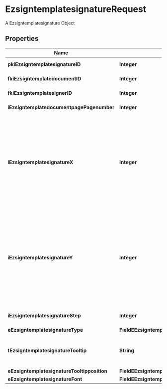 

# EzsigntemplatesignatureRequest

A Ezsigntemplatesignature Object

## Properties

| Name | Type | Description | Notes |
|------------ | ------------- | ------------- | -------------|
|**pkiEzsigntemplatesignatureID** | **Integer** | The unique ID of the Ezsigntemplatesignature |  [optional] |
|**fkiEzsigntemplatedocumentID** | **Integer** | The unique ID of the Ezsigntemplatedocument |  |
|**fkiEzsigntemplatesignerID** | **Integer** | The unique ID of the Ezsigntemplatesigner |  |
|**iEzsigntemplatedocumentpagePagenumber** | **Integer** | The page number in the Ezsigntemplatedocument |  |
|**iEzsigntemplatesignatureX** | **Integer** | The X coordinate (Horizontal) where to put the Ezsigntemplatesignature on the page.  Coordinate is calculated at 100dpi (dot per inch). So for example, if you want to put the Ezsigntemplatesignature 2 inches from the left border of the page, you would use \&quot;200\&quot; for the X coordinate. |  |
|**iEzsigntemplatesignatureY** | **Integer** | The Y coordinate (Vertical) where to put the Ezsigntemplatesignature on the page.  Coordinate is calculated at 100dpi (dot per inch). So for example, if you want to put the Ezsigntemplatesignature 3 inches from the top border of the page, you would use \&quot;300\&quot; for the Y coordinate. |  |
|**iEzsigntemplatesignatureStep** | **Integer** | The step when the Ezsigntemplatesigner will be invited to sign |  |
|**eEzsigntemplatesignatureType** | **FieldEEzsigntemplatesignatureType** |  |  |
|**tEzsigntemplatesignatureTooltip** | **String** | A tooltip that will be presented to Ezsigntemplatesigner about the Ezsigntemplatesignature |  [optional] |
|**eEzsigntemplatesignatureTooltipposition** | **FieldEEzsigntemplatesignatureTooltipposition** |  |  [optional] |
|**eEzsigntemplatesignatureFont** | **FieldEEzsigntemplatesignatureFont** |  |  [optional] |



